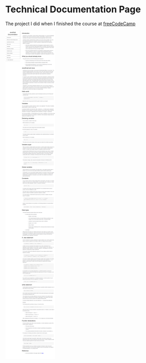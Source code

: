 **<h1>Technical Documentation Page</h1>**
The project I did when I finished the course at <a href="https://www.freecodecamp.org/">freeCodeCamp</a>

![technical-documentation-page](/review.png)